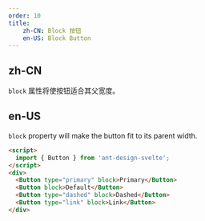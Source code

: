 ```yaml
---
order: 10
title:
    zh-CN: Block 按钮
    en-US: Block Button
---
```


## zh-CN

`block` 属性将使按钮适合其父宽度。

## en-US

`block` property will make the button fit to its parent width.

```html
<script>
  import { Button } from 'ant-design-svelte';
</script>
<div>
  <Button type="primary" block>Primary</Button>
  <Button block>Default</Button>
  <Button type="dashed" block>Dashed</Button>
  <Button type="link" block>Link</Button>
</div>
```
